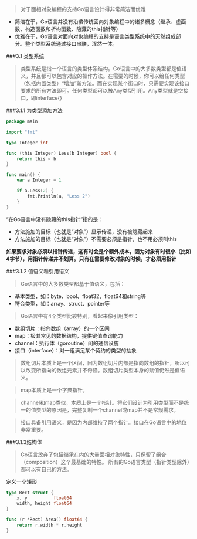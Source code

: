 >对于面相对象编程的支持Go语言设计得非常简洁而优雅
*  简洁在于，Go语言并没有沿袭传统面向对象编程中的诸多概念（继承、虚函数、构造函数和析构函数、隐藏的this指针等）
*  优雅在于，Go语言对面向对象编程的支持是语言类型系统中的天然组成部分。整个类型系统通过接口串联，浑然一体。

###3.1 类型系统
>类型系统是指一个语言的类型体系结构。Go语言中的大多数类型都是值语义，并且都可以包含对应的操作方法。在需要的时候，你可以给任何类型（包括内置类型）“增加”新方法。而在实现某个街口时，只需要实现该接口要求的所有方法即可。任何类型都可以被Any类型引用。Any类型就是空接口，即interface{}

###3.1.1 为类型添加方法
```go
package main

import "fmt"

type Integer int

func (this Integer) Less(b Integer) bool {
	return this < b
}

func main() {
	var a Integer = 1

	if a.Less(2) {
		fmt.Println(a, "Less 2")
	}
}
```
“在Go语言中没有隐藏的this指针”指的是：
*  方法施加的目标（也就是“对象”）显示传递，没有被隐藏起来
*  方法施加的目标（也就是“对象”）不需要必须是指针，也不用必须叫this

**如果要求对象必须以指针传递，这有时会是个额外成本，因为对象有时很小（比如4字节），用指针传递并不划算。只有在需要修改对象的时候，才必须用指针**

###3.1.2 值语义和引用语义
>Go语言中的大多数类型都基于值语义，包括：
* 基本类型，如：byte、bool、float32、float64和string等
* 符合类型，如：array、struct、pointer等

>Go语言中有4个类型比较特别，看起来像引用类型：
*  数组切片：指向数组（array）的一个区间
*  map：极其常见的数据结构，提供键值查询能力
*  channel：执行体（goroutine）间的通信设施
*  接口（interface）：对一组满足某个契约的类型的抽象

>数组切片本质上是一个区间，因为数组切片内部是指向数组的指针，所以可以改变所指向的数组元素并不奇怪。数组切片类型本身的赋值仍然是值语义。

>map本质上是一个字典指针。

>channel和map类似，本质上是一个指针。将它们设计为引用类型而不是统一的值类型的原因是，完整复制一个channel或map并不是常规需求。

>接口具备引用语义，是因为内部维持了两个指针。接口在Go语言中的地位非常重要。

###3.1.3结构体
>Go语言放弃了包括继承在内的大量面相对象特性，只保留了组合（composition）这个最基础的特性。
所有的Go语言类型（指针类型除外）都可以有自己的方法。

定义一个矩形
```go
type Rect struct {
	x, y          float64
	width, height float64
}

func (r *Rect) Area() float64 {
	return r.width * r.height
}
```
